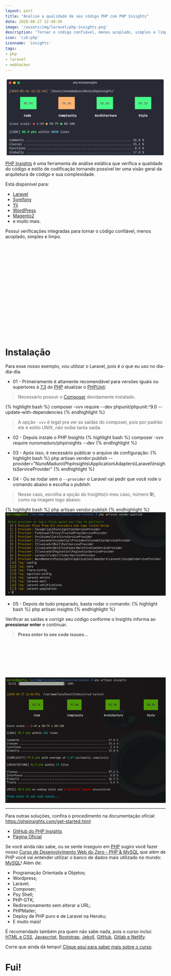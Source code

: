 ```yaml
---
layout: post
title: "Analise a qualidade de seu código PHP com PHP Insights"
date: 2020-08-27 12:49:56
image: '/assets/img/laravel/php-insights.png'
description: 'Tornar o código confiável, menos acoplado, simples e limpo.'
icon: 'cib:php'
iconname: 'insights'
tags:
- php
- laravel
- webhacker
---
```


![Analise a qualidade de seu código PHP com PHP Insights](/assets/img/laravel/php-insights.png)

[PHP Insights](https://phpinsights.com/) é uma ferramenta de análise estática que verifica a qualidade do código e estilo de codificação tornando possível ter uma visão geral da arquitetura de código e sua complexidade.

Está disponível para: 
+ [Laravel](https://laravel.com/)
+ [Symfony](https://symfony.com/)
+ [Yii](https://www.yiiframework.com/)
+ [WordPress](https://br.wordpress.com/)
+ [Magento2](https://magento.com/)
+ e muito mais.

Possui verificações integradas para tornar o código confiável, menos acoplado, simples e limpo.

<!-- QUADRADO -->
<script async src="//pagead2.googlesyndication.com/pagead/js/adsbygoogle.js"></script>
<ins class="adsbygoogle"
style="display:inline-block;width:336px;height:280px"
data-ad-client="ca-pub-2838251107855362"
data-ad-slot="5351066970"></ins>
<script>
(adsbygoogle = window.adsbygoogle || []).push({});
</script>

# Instalação
Para esse nosso exemplo, vou utilizar o Laravel, pois é o que eu uso no dia-dia-dia.

+ 01 - Primeiramente é altamente recomendável para versões iguais ou superiores à [7.3](https://php.net/releases/) do [PHP](https://terminalroot.com.br/php/) atualizar o [PHPUnit](https://phpunit.de/):
> Necessário possuir o [Composer](https://getcomposer.org/) devidamente instalado.

{% highlight bash %}
composer -vvv require --dev phpunit/phpunit:^9.0 --update-with-dependencies
{% endhighlight %}
> A opção `-vvv` é legal pra ver as saídas do composer, pois por padrão ele é estilo UNIX, não exibe tanta saída.

+ 02 - Depois instale o PHP Insights
{% highlight bash %}
composer -vvv require nunomaduro/phpinsights --dev
{% endhighlight %}

+ 03 - Após isso, é necessário publicar o arquivo de configuração:
{% highlight bash %}
php artisan vendor:publish --provider="NunoMaduro\PhpInsights\Application\Adapters\Laravel\InsightsServiceProvider"
{% endhighlight %}

+ 04 - Ou se rodar sem o `--provider` o Laravel vai pedir que você rode o comando abaixo e escolha o *publish*:
> Nesse caso, escolha a opção do Insights(n meu caso, número **9**), como na imagem logo abaixo:

{% highlight bash %}
php artisan vendor:publish
{% endhighlight %}
![vendor publish](/assets/img/laravel/vendor-publish.png)

+ 05 - Depois de tudo preparado, basta rodar o comando:
{% highlight bash %}
php artisan insights
{% endhighlight %}

Verificar as saídas e corrigir seu código conforme o Insights informa ao **pressionar enter** e continuar.
> **Press enter to see code issues...**

<!-- MINI ANÚNCIO -->
<script async src="//pagead2.googlesyndication.com/pagead/js/adsbygoogle.js"></script>
<!-- Games Root -->
<ins class="adsbygoogle"
style="display:inline-block;width:730px;height:95px"
data-ad-client="ca-pub-2838251107855362"
data-ad-slot="5351066970"></ins>
<script>
(adsbygoogle = window.adsbygoogle || []).push({});
</script>

![PHP Insights](/assets/img/laravel/artisan-insights.png)

---

Para outras soluções, confira o procedimento na documentação oficial: <https://phpinsights.com/get-started.html>

+ [GitHub do PHP Insights](https://github.com/nunomaduro/phpinsights)
+ [Página Oficial](https://phpinsights.com/)

Se você ainda não sabe, ou se sente inseguro em [PHP](http://terminalroot.com.br/php/) sugiro você fazer nosso [Curso de Desenvolvimento Web do Zero - PHP & MySQL](https://terminalroot.com.br/php/) que além de PHP você vai entender utilizar o banco de dados mais utilizado no mundo: [MySQL](https://terminalroot.com.br/mysql)! Além de:
+ Programação Orientada a Objetos;
+ Wordpress;
+ Laravel;
+ Composer;
+ Psy Shell;
+ PHP-GTK;
+ Redirecionamento sem alterar a URL;
+ PHPMailer;
+ Deploy de PHP puro e de Laravel na Heroku;
+ E muito mais!

É recomendado também pra quem não sabe nada, pois o curso inclui: [HTML e CSS](https://www.youtube.com/watch?v=SGA6nQqYH7A), [Javascript](https://www.youtube.com/watch?v=HI6YZJxoaIQ), [Bootstrap](https://www.youtube.com/watch?v=mRlkt7P2gZI), [Jekyll](https://www.youtube.com/watch?v=7lI5BfHK-kA), [GitHub](https://terminalroot.com.br/git), [Gitlab e Netlify](https://www.youtube.com/watch?v=ahkpilbOtpE).

Corre que ainda dá tempo! [Clique aqui para saber mais sobre o curso](https://terminalroot.com.br/php/).

<!-- RETANGULO LARGO 2 -->
<script async src="//pagead2.googlesyndication.com/pagead/js/adsbygoogle.js"></script>
<ins class="adsbygoogle"
style="display:block; text-align:center;"
data-ad-layout="in-article"
data-ad-format="fluid"
data-ad-client="ca-pub-2838251107855362"
data-ad-slot="8549252987"></ins>
<script>
(adsbygoogle = window.adsbygoogle || []).push({});
</script>

# Fui!

